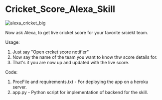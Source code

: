# Cricket_Score_Alexa_Skill

![alexa_cricket_big](https://user-images.githubusercontent.com/16372619/47131756-23244980-d2be-11e8-9458-c3e5e06badfe.jpg)

Now ask Alexa, to get live cricket score for your favorite srciekt team.

Usage:
1) Just say "Open crcket score notifier"
2) Now say the name of the team you want to know thw score details for.
3) That's it you are now up and updated with the live score.

Code:
1) ProcFile and requirements.txt - For deploying the app on a heroku server.
2) app.py - Python script for implementation of backend for the skill.
